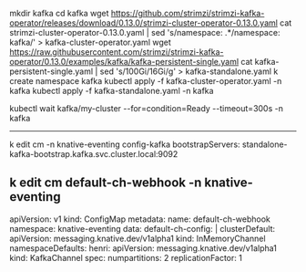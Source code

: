 mkdir kafka
 cd kafka
 wget https://github.com/strimzi/strimzi-kafka-operator/releases/download/0.13.0/strimzi-cluster-operator-0.13.0.yaml
 cat strimzi-cluster-operator-0.13.0.yaml | sed 's/namespace: .*/namespace: kafka/' > kafka-cluster-operator.yaml
 wget https://raw.githubusercontent.com/strimzi/strimzi-kafka-operator/0.13.0/examples/kafka/kafka-persistent-single.yaml
 cat kafka-persistent-single.yaml | sed 's/100Gi/16Gi/g' > kafka-standalone.yaml
 k create namespace kafka
 kubectl apply -f kafka-cluster-operator.yaml -n kafka
 kubectl apply -f kafka-standalone.yaml -n kafka

kubectl wait kafka/my-cluster --for=condition=Ready --timeout=300s -n kafka 


-----
k edit cm -n knative-eventing config-kafka
bootstrapServers: standalone-kafka-bootstrap.kafka.svc.cluster.local:9092



###
k edit cm default-ch-webhook -n knative-eventing
-----
apiVersion: v1
kind: ConfigMap
metadata:
  name: default-ch-webhook
  namespace: knative-eventing
data:
  default-ch-config: |
    clusterDefault:
      apiVersion: messaging.knative.dev/v1alpha1
      kind: InMemoryChannel
    namespaceDefaults:
      henri:
        apiVersion: messaging.knative.dev/v1alpha1
        kind: KafkaChannel
        spec:
                numpartitions: 2
                replicationFactor: 1
                